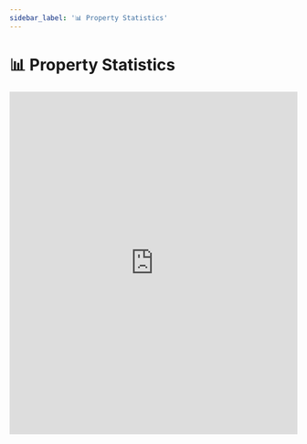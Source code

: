```yaml
---
sidebar_label: '📊 Property Statistics'
---
```


# 📊 Property Statistics

<iframe width="100%" height="600px" src="https://www.youtube.com/embed/Bcds7e8AFJ4" title="YouTube video player" frameborder="0" allow="accelerometer; autoplay; clipboard-write; encrypted-media; gyroscope; picture-in-picture" allowfullscreen></iframe>